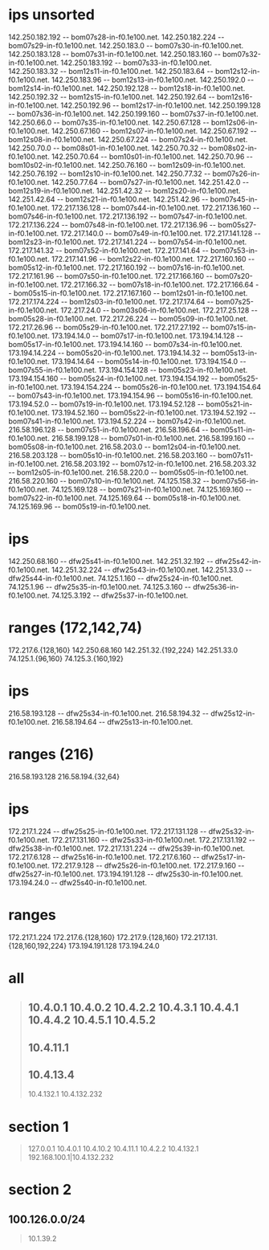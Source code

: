 # ips unsorted

142.250.182.192	--	bom07s28-in-f0.1e100.net.
142.250.182.224	--	bom07s29-in-f0.1e100.net.
142.250.183.0	--	bom07s30-in-f0.1e100.net.
142.250.183.128	--	bom07s31-in-f0.1e100.net.
142.250.183.160	--	bom07s32-in-f0.1e100.net.
142.250.183.192	--	bom07s33-in-f0.1e100.net.
142.250.183.32	--	bom12s11-in-f0.1e100.net.
142.250.183.64	--	bom12s12-in-f0.1e100.net.
142.250.183.96	--	bom12s13-in-f0.1e100.net.
142.250.192.0	--	bom12s14-in-f0.1e100.net.
142.250.192.128	--	bom12s18-in-f0.1e100.net.
142.250.192.32	--	bom12s15-in-f0.1e100.net.
142.250.192.64	--	bom12s16-in-f0.1e100.net.
142.250.192.96	--	bom12s17-in-f0.1e100.net.
142.250.199.128	--	bom07s36-in-f0.1e100.net.
142.250.199.160	--	bom07s37-in-f0.1e100.net.
142.250.66.0	--	bom07s35-in-f0.1e100.net.
142.250.67.128	--	bom12s06-in-f0.1e100.net.
142.250.67.160	--	bom12s07-in-f0.1e100.net.
142.250.67.192	--	bom12s08-in-f0.1e100.net.
142.250.67.224	--	bom07s24-in-f0.1e100.net.
142.250.70.0	--	bom08s01-in-f0.1e100.net.
142.250.70.32	--	bom08s02-in-f0.1e100.net.
142.250.70.64	--	bom10s01-in-f0.1e100.net.
142.250.70.96	--	bom10s02-in-f0.1e100.net.
142.250.76.160	--	bom12s09-in-f0.1e100.net.
142.250.76.192	--	bom12s10-in-f0.1e100.net.
142.250.77.32	--	bom07s26-in-f0.1e100.net.
142.250.77.64	--	bom07s27-in-f0.1e100.net.
142.251.42.0	--	bom12s19-in-f0.1e100.net.
142.251.42.32	--	bom12s20-in-f0.1e100.net.
142.251.42.64	--	bom12s21-in-f0.1e100.net.
142.251.42.96	--	bom07s45-in-f0.1e100.net.
172.217.136.128	--	bom07s44-in-f0.1e100.net.
172.217.136.160	--	bom07s46-in-f0.1e100.net.
172.217.136.192	--	bom07s47-in-f0.1e100.net.
172.217.136.224	--	bom07s48-in-f0.1e100.net.
172.217.136.96	--	bom05s27-in-f0.1e100.net.
172.217.140.0	--	bom07s49-in-f0.1e100.net.
172.217.141.128	--	bom12s23-in-f0.1e100.net.
172.217.141.224	--	bom07s54-in-f0.1e100.net.
172.217.141.32	--	bom07s52-in-f0.1e100.net.
172.217.141.64	--	bom07s53-in-f0.1e100.net.
172.217.141.96	--	bom12s22-in-f0.1e100.net.
172.217.160.160	--	bom05s12-in-f0.1e100.net.
172.217.160.192	--	bom07s16-in-f0.1e100.net.
172.217.161.96	--	bom07s50-in-f0.1e100.net.
172.217.166.160	--	bom07s20-in-f0.1e100.net.
172.217.166.32	--	bom07s18-in-f0.1e100.net.
172.217.166.64	--	bom05s15-in-f0.1e100.net.
172.217.167.160	--	bom12s01-in-f0.1e100.net.
172.217.174.224	--	bom12s03-in-f0.1e100.net.
172.217.174.64	--	bom07s25-in-f0.1e100.net.
172.217.24.0	--	bom03s06-in-f0.1e100.net.
172.217.25.128	--	bom05s28-in-f0.1e100.net.
172.217.26.224	--	bom05s09-in-f0.1e100.net.
172.217.26.96	--	bom05s29-in-f0.1e100.net.
172.217.27.192	--	bom07s15-in-f0.1e100.net.
173.194.14.0	--	bom07s17-in-f0.1e100.net.
173.194.14.128	--	bom05s17-in-f0.1e100.net.
173.194.14.160	--	bom07s34-in-f0.1e100.net.
173.194.14.224	--	bom05s20-in-f0.1e100.net.
173.194.14.32	--	bom05s13-in-f0.1e100.net.
173.194.14.64	--	bom05s14-in-f0.1e100.net.
173.194.154.0	--	bom07s55-in-f0.1e100.net.
173.194.154.128	--	bom05s23-in-f0.1e100.net.
173.194.154.160	--	bom05s24-in-f0.1e100.net.
173.194.154.192	--	bom05s25-in-f0.1e100.net.
173.194.154.224	--	bom05s26-in-f0.1e100.net.
173.194.154.64	--	bom07s43-in-f0.1e100.net.
173.194.154.96	--	bom05s16-in-f0.1e100.net.
173.194.52.0	--	bom07s19-in-f0.1e100.net.
173.194.52.128	--	bom05s21-in-f0.1e100.net.
173.194.52.160	--	bom05s22-in-f0.1e100.net.
173.194.52.192	--	bom07s41-in-f0.1e100.net.
173.194.52.224	--	bom07s42-in-f0.1e100.net.
216.58.196.128	--	bom07s51-in-f0.1e100.net.
216.58.196.64	--	bom05s11-in-f0.1e100.net.
216.58.199.128	--	bom07s01-in-f0.1e100.net.
216.58.199.160	--	bom05s08-in-f0.1e100.net.
216.58.203.0	--	bom12s04-in-f0.1e100.net.
216.58.203.128	--	bom05s10-in-f0.1e100.net.
216.58.203.160	--	bom07s11-in-f0.1e100.net.
216.58.203.192	--	bom07s12-in-f0.1e100.net.
216.58.203.32	--	bom12s05-in-f0.1e100.net.
216.58.220.0	--	bom05s05-in-f0.1e100.net.
216.58.220.160	--	bom07s10-in-f0.1e100.net.
74.125.158.32	--	bom07s56-in-f0.1e100.net.
74.125.169.128	--	bom07s21-in-f0.1e100.net.
74.125.169.160	--	bom07s22-in-f0.1e100.net.
74.125.169.64	--	bom05s18-in-f0.1e100.net.
74.125.169.96	--	bom05s19-in-f0.1e100.net.



# ips
142.250.68.160 -- dfw25s41-in-f0.1e100.net.
142.251.32.192 -- dfw25s42-in-f0.1e100.net.
142.251.32.224 -- dfw25s43-in-f0.1e100.net.
142.251.33.0 -- dfw25s44-in-f0.1e100.net.
74.125.1.160 -- dfw25s24-in-f0.1e100.net.
74.125.1.96 -- dfw25s35-in-f0.1e100.net.
74.125.3.160 -- dfw25s36-in-f0.1e100.net.
74.125.3.192 -- dfw25s37-in-f0.1e100.net.

# ranges (172,142,74)
172.217.6.{128,160}
142.250.68.160
142.251.32.{192,224}
142.251.33.0
74.125.1.{96,160}
74.125.3.{160,192}

# ips
216.58.193.128 -- dfw25s34-in-f0.1e100.net.
216.58.194.32 -- dfw25s12-in-f0.1e100.net.
216.58.194.64 -- dfw25s13-in-f0.1e100.net.

# ranges (216)
216.58.193.128
216.58.194.{32,64}

# ips
172.217.1.224 -- dfw25s25-in-f0.1e100.net.
172.217.131.128 -- dfw25s32-in-f0.1e100.net.
172.217.131.160 -- dfw25s33-in-f0.1e100.net.
172.217.131.192 -- dfw25s38-in-f0.1e100.net.
172.217.131.224 -- dfw25s39-in-f0.1e100.net.
172.217.6.128 -- dfw25s16-in-f0.1e100.net.
172.217.6.160 -- dfw25s17-in-f0.1e100.net.
172.217.9.128 -- dfw25s26-in-f0.1e100.net.
172.217.9.160 -- dfw25s27-in-f0.1e100.net.
173.194.191.128 -- dfw25s30-in-f0.1e100.net.
173.194.24.0 -- dfw25s40-in-f0.1e100.net.

# ranges
172.217.1.224
172.217.6.{128,160}
172.217.9.{128,160}
172.217.131.{128,160,192,224}
173.194.191.128
173.194.24.0

# all
> 10.4.0.1
> 10.4.0.2
> 10.4.2.2
> 10.4.3.1
> 10.4.4.1
> 10.4.4.2
> 10.4.5.1
> 10.4.5.2
> ---
> 10.4.11.1
> ---
> 10.4.13.4
> ---
> 10.4.132.1
> 10.4.132.232

# section 1
> 127.0.0.1
> 10.4.0.1
> 10.4.10.2
> 10.4.11.1
> 10.4.2.2
> 10.4.132.1
> 192.168.100.1|10.4.132.232

# section 2
## 100.126.0.0/24
> 10.1.39.2


